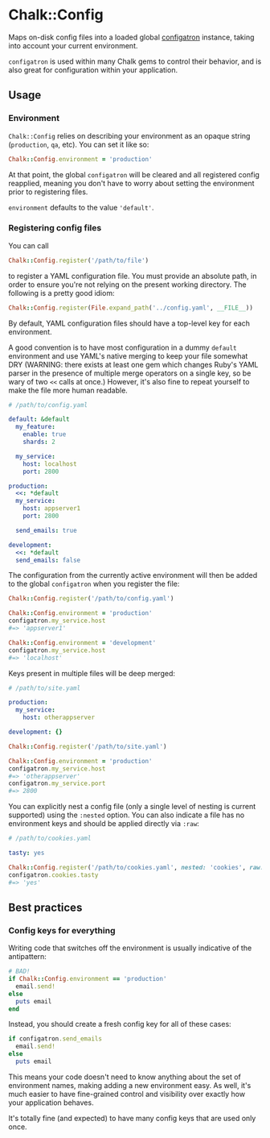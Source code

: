 # Chalk::Config

Maps on-disk config files into a loaded global
[configatron](https://github.com/markbates/configatron) instance,
taking into account your current environment.

`configatron` is used within many Chalk gems to control their
behavior, and is also great for configuration within your application.

## Usage

### Environment

`Chalk::Config` relies on describing your environment as an opaque
string (`production`, `qa`, etc). You can set it like so:

```ruby
Chalk::Config.environment = 'production'
```

At that point, the global `configatron` will be cleared and all
registered config reapplied, meaning you don't have to worry about
setting the environment prior to registering files.

`environment` defaults to the value `'default'`.

### Registering config files

You can call

```ruby
Chalk::Config.register('/path/to/file')
```

to register a YAML configuration file. You must provide an absolute
path, in order to ensure you're not relying on the present working
directory. The following is a pretty good idiom:

```ruby
Chalk::Config.register(File.expand_path('../config.yaml', __FILE__))
```

By default, YAML configuration files should have a top-level key for
each environment.

A good convention is to have most configuration in a dummy `default`
environment and use YAML's native merging to keep your file somewhat
DRY (WARNING: there exists at least one gem which changes Ruby's YAML
parser in the presence of multiple merge operators on a single key, so
be wary of two `<<` calls at once.) However, it's also fine to repeat
yourself to make the file more human readable.

```yaml
# /path/to/config.yaml

default: &default
  my_feature:
    enable: true
    shards: 2

  my_service:
    host: localhost
    port: 2800

production:
  <<: *default
  my_service:
    host: appserver1
	port: 2800

  send_emails: true

development:
  <<: *default
  send_emails: false
```

The configuration from the currently active environment will then be
added to the global `configatron` when you register the file:

```ruby
Chalk::Config.register('/path/to/config.yaml')

Chalk::Config.environment = 'production'
configatron.my_service.host
#=> 'appserver1'

Chalk::Config.environment = 'development'
configatron.my_service.host
#=> 'localhost'
```

Keys present in multiple files will be deep merged:

```yaml
# /path/to/site.yaml

production:
  my_service:
    host: otherappserver

development: {}
```

```ruby
Chalk::Config.register('/path/to/site.yaml')

Chalk::Config.environment = 'production'
configatron.my_service.host
#=> 'otherappserver'
configatron.my_service.port
#=> 2800
```

You can explicitly nest a config file (only a single level of nesting
is current supported) using the `:nested` option. You can also
indicate a file has no environment keys and should be applied directly
via `:raw`:


```yaml
# /path/to/cookies.yaml

tasty: yes
```

```ruby
Chalk::Config.register('/path/to/cookies.yaml', nested: 'cookies', raw: true)
configatron.cookies.tasty
#=> 'yes'
```

## Best practices

### Config keys for everything

Writing code that switches off the environment is usually indicative
of the antipattern:

```ruby
# BAD!
if Chalk::Config.environment == 'production'
  email.send!
else
  puts email
end
```

Instead, you should create a fresh config key for all of these cases:

```ruby
if configatron.send_emails
  email.send!
else
  puts email
```

This means your code doesn't need to know anything about the set of
environment names, making adding a new environment easy. As well, it's
much easier to have fine-grained control and visibility over exactly
how your application behaves.

It's totally fine (and expected) to have many config keys that are
used only once.
